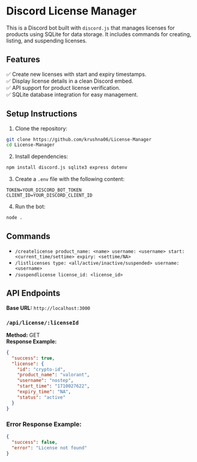 # Discord License Manager

This is a Discord bot built with `discord.js` that manages licenses for products using SQLite for data storage. It includes commands for creating, listing, and suspending licenses.

## Features
✅ Create new licenses with start and expiry timestamps.  
✅ Display license details in a clean Discord embed.  
✅ API support for product license verification.  
✅ SQLite database integration for easy management.  

## Setup Instructions
1. Clone the repository:
```bash
git clone https://github.com/krushna06/License-Manager
cd License-Manager
```

2. Install dependencies:
```bash
npm install discord.js sqlite3 express dotenv
```

3. Create a `.env` file with the following content:
```
TOKEN=YOUR_DISCORD_BOT_TOKEN
CLIENT_ID=YOUR_DISCORD_CLIENT_ID
```

4. Run the bot:
```bash
node .
```

## Commands
- `/createlicense product_name: <name> username: <username> start: <current_time/settime> expiry: <settime/NA>`  
- `/listlicenses type: <all/active/inactive/suspended> username: <username>`  
- `/suspendlicense license_id: <license_id>`

## API Endpoints
**Base URL:** `http://localhost:3000`

### `/api/license/:licenseId`
**Method:** GET  
**Response Example:**
```json
{
  "success": true,
  "license": {
    "id": "crypto-id",
    "product_name": "valorant",
    "username": "nostep",
    "start_time": "1710027622",
    "expiry_time": "NA",
    "status": "active"
  }
}
```

### Error Response Example:
```json
{
  "success": false,
  "error": "License not found"
}
```